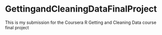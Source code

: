 # GettingandCleaningDataFinalProject
This is my submission for the Coursera R Getting and Cleaning Data course final project
